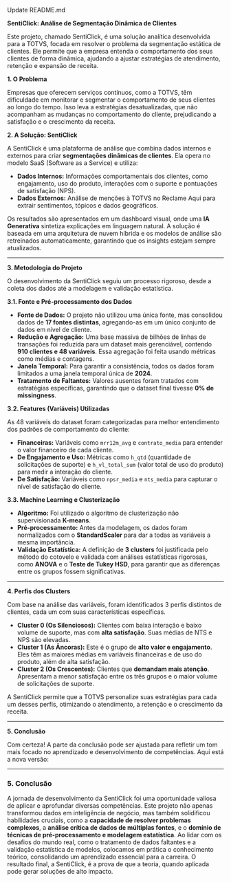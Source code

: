 Update README.md

**SentiClick: Análise de Segmentação Dinâmica de Clientes**

Este projeto, chamado SentiClick, é uma solução analítica desenvolvida para a TOTVS, focada em resolver o problema da segmentação estática de clientes. Ele permite que a empresa entenda o comportamento dos seus clientes de forma dinâmica, ajudando a ajustar estratégias de atendimento, retenção e expansão de receita.

**1. O Problema**

Empresas que oferecem serviços contínuos, como a TOTVS, têm dificuldade em monitorar e segmentar o comportamento de seus clientes ao longo do tempo. Isso leva a estratégias desatualizadas, que não acompanham as mudanças no comportamento do cliente, prejudicando a satisfação e o crescimento da receita.

**2. A Solução: SentiClick**

A SentiClick é uma plataforma de análise que combina dados internos e externos para criar **segmentações dinâmicas de clientes**. Ela opera no modelo SaaS (Software as a Service) e utiliza:

* **Dados Internos:** Informações comportamentais dos clientes, como engajamento, uso do produto, interações com o suporte e pontuações de satisfação (NPS).
* **Dados Externos:** Análise de menções à TOTVS no Reclame Aqui para extrair sentimentos, tópicos e dados geográficos.

Os resultados são apresentados em um dashboard visual, onde uma **IA Generativa** sintetiza explicações em linguagem natural. A solução é baseada em uma arquitetura de nuvem híbrida e os modelos de análise são retreinados automaticamente, garantindo que os insights estejam sempre atualizados.

---

**3. Metodologia do Projeto**

O desenvolvimento da SentiClick seguiu um processo rigoroso, desde a coleta dos dados até a modelagem e validação estatística.

**3.1. Fonte e Pré-processamento dos Dados**

* **Fonte de Dados:** O projeto não utilizou uma única fonte, mas consolidou dados de **17 fontes distintas**, agregando-as em um único conjunto de dados em nível de cliente.
* **Redução e Agregação:** Uma base massiva de bilhões de linhas de transações foi reduzida para um dataset mais gerenciável, contendo **910 clientes e 48 variáveis**. Essa agregação foi feita usando métricas como médias e contagens.
* **Janela Temporal:** Para garantir a consistência, todos os dados foram limitados a uma janela temporal única de **2024**.
* **Tratamento de Faltantes:** Valores ausentes foram tratados com estratégias específicas, garantindo que o dataset final tivesse **0% de missingness**.

**3.2. Features (Variáveis) Utilizadas**

As 48 variáveis do dataset foram categorizadas para melhor entendimento dos padrões de comportamento do cliente:

* **Financeiras:** Variáveis como `mrr12m_avg` e `contrato_media` para entender o valor financeiro de cada cliente.
* **De Engajamento e Uso:** Métricas como `h_qtd` (quantidade de solicitações de suporte) e `h_vl_total_sum` (valor total de uso do produto) para medir a interação do cliente.
* **De Satisfação:** Variáveis como `npsr_media` e `nts_media` para capturar o nível de satisfação do cliente.

**3.3. Machine Learning e Clusterização**

* **Algoritmo:** Foi utilizado o algoritmo de clusterização não supervisionada **K-means**.
* **Pré-processamento:** Antes da modelagem, os dados foram normalizados com o **StandardScaler** para dar a todas as variáveis a mesma importância.
* **Validação Estatística:** A definição de **3 clusters** foi justificada pelo método do cotovelo e validada com análises estatísticas rigorosas, como **ANOVA** e o **Teste de Tukey HSD**, para garantir que as diferenças entre os grupos fossem significativas.

---

**4. Perfis dos Clusters**

Com base na análise das variáveis, foram identificados 3 perfis distintos de clientes, cada um com suas características específicas.

* **Cluster 0 (Os Silenciosos):** Clientes com baixa interação e baixo volume de suporte, mas com **alta satisfação**. Suas médias de NTS e NPS são elevadas.
* **Cluster 1 (As Âncoras):** Este é o grupo de **alto valor e engajamento**. Eles têm as maiores médias em variáveis financeiras e de uso do produto, além de alta satisfação.
* **Cluster 2 (Os Crescentes):** Clientes que **demandam mais atenção**. Apresentam a menor satisfação entre os três grupos e o maior volume de solicitações de suporte.

A SentiClick permite que a TOTVS personalize suas estratégias para cada um desses perfis, otimizando o atendimento, a retenção e o crescimento da receita.

---

**5. Conclusão**

Com certeza! A parte da conclusão pode ser ajustada para refletir um tom mais focado no aprendizado e desenvolvimento de competências. Aqui está a nova versão:

---

### **5. Conclusão**

A jornada de desenvolvimento da SentiClick foi uma oportunidade valiosa de aplicar e aprofundar diversas competências. Este projeto não apenas transformou dados em inteligência de negócio, mas também solidificou habilidades cruciais, como a **capacidade de resolver problemas complexos**, a **análise crítica de dados de múltiplas fontes**, e o **domínio de técnicas de pré-processamento e modelagem estatística**. Ao lidar com os desafios do mundo real, como o tratamento de dados faltantes e a validação estatística de modelos, colocamos em prática o conhecimento teórico, consolidando um aprendizado essencial para a carreira. O resultado final, a SentiClick, é a prova de que a teoria, quando aplicada pode gerar soluções de alto impacto.

